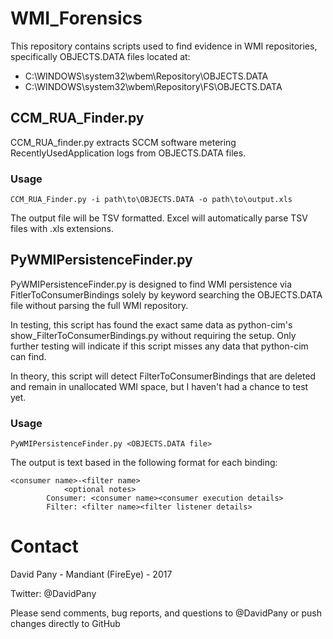 # WMI_Forensics
This repository contains scripts used to find evidence in WMI repositories, specifically OBJECTS.DATA files located at:

- C:\WINDOWS\system32\wbem\Repository\OBJECTS.DATA
- C:\WINDOWS\system32\wbem\Repository\FS\OBJECTS.DATA

## CCM_RUA_Finder.py
CCM_RUA_finder.py extracts SCCM software metering RecentlyUsedApplication logs from OBJECTS.DATA files.

### Usage
```
CCM_RUA_Finder.py -i path\to\OBJECTS.DATA -o path\to\output.xls
```

The output file will be TSV formatted. Excel will automatically parse TSV files with .xls extensions.

## PyWMIPersistenceFinder.py
PyWMIPersistenceFinder.py is designed to find WMI persistence via FitlerToConsumerBindings
solely by keyword searching the OBJECTS.DATA file without parsing the full WMI repository.

In testing, this script has found the exact same data as python-cim's
show_FilterToConsumerBindings.py without requiring the setup. Only further testing will
indicate if this script misses any data that python-cim can find.

In theory, this script will detect FilterToConsumerBindings that are deleted and remain
in unallocated WMI space, but I haven't had a chance to test yet.

### Usage
```PyWMIPersistenceFinder.py <OBJECTS.DATA file>```

The output is text based in the following format for each binding:
```
<consumer name>-<filter name>
            <optional notes>
        Consumer: <consumer name><consumer execution details>
        Filter: <filter name><filter listener details>
```

# Contact
David Pany - Mandiant (FireEye) - 2017

Twitter: @DavidPany

Please send  comments, bug reports, and questions to @DavidPany or push changes directly to GitHub

